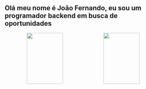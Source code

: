 ## Olá meu nome é João Fernando, eu sou um programador backend em busca de oportunidades
<div align="center">
  <img height="165em" width="48%" src="https://github-readme-stats.vercel.app/api?username=Brodoloeinsc&show_icons=true&theme=material-palenight&include_all_commits=true&count_private=true"/>
  <img height="165em" width="48%" src="https://github-readme-stats.vercel.app/api/top-langs/?username=Brodoloeinsc&langs_count=8&theme=material-palenight&layout=compact"/>
</div>
